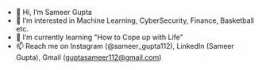 - 👋 Hi, I’m Sameer Gupta
- 👀 I’m interested in Machine Learning, CyberSecurity, Finance, Basketball etc.
- 🌱 I’m currently learning "How to Cope up with Life"
- 📫 Reach me on Instagram (@sameer_gupta112), LinkedIn (Sameer Gupta), Gmail (guptasameer112@gmail.com)

<!---
guptasameer112/guptasameer112 is a ✨ special ✨ repository because its `README.md` (this file) appears on your GitHub profile.
You can click the Preview link to take a look at your changes.
--->
